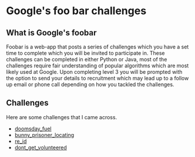 # Google's foo bar challenges

## What is Google's foobar
Foobar is a web-app that posts a series of challenges which you have a set time to complete which you will be invited to participate in. These challenges can be completed in either Python or Java, most of the challenges require fair understanding of popular algorithms which are most likely used at Google. Upon completing level 3 you will be prompted with the option to send your details to recruitment which may lead up to a follow up email or phone call depending on how you tackled the challenges.

## Challenges
Here are some challenges that I came across.

* [doomsday_fuel](https://github.com/crazytaxii/google_foo_bar/tree/master/doomsday_fuel)
* [bunny_prisoner_locating](https://github.com/crazytaxii/google_foo_bar/tree/master/bunny_prisoner_locating)
* [re_id](https://github.com/crazytaxii/google_foo_bar/tree/master/re_id)
* [dont_get_volunteered](https://github.com/crazytaxii/google_foo_bar/tree/master/dont_get_volunteered)

